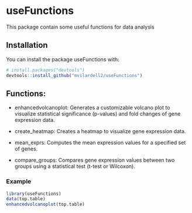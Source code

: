 
# useFunctions

<!-- badges: start -->
<!-- badges: end -->

This package contain some useful functions for data analysis

## Installation

You can install the package useFunctions with:

``` r
# install.packages("devtools")
devtools::install_github("mvilardell2/useFunctions")
```

## Functions: 

- enhancedvolcanoplot: Generates a customizable volcano plot to visualize statistical significance (p-values) and fold changes of gene expression data. 

- create_heatmap: Creates a heatmap to visualize gene expression data.

- mean_exprs: Computes the mean expression values for a specified set of genes.

- compare_groups: Compares gene expression values between two groups using a statistical test (t-test or Wilcoxon).


### Example

``` r
library(useFunctions)
data(top.table)
enhancedvolcanoplot(top.table)
```

